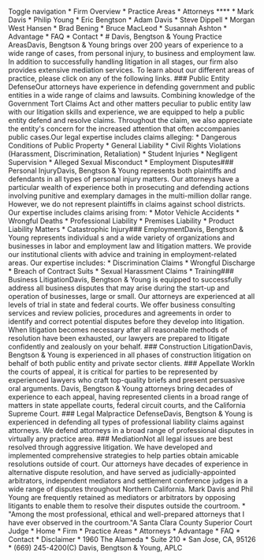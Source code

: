 Toggle navigation  * Firm Overview  * Practice Areas  * Attorneys ****    * Mark Davis    * Philip Young    * Eric Bengtson    * Adam Davis    * Steve Dippell    * Morgan West Hansen    * Brad Bening    * Bruce MacLeod    * Susannah Ashton  * Advantage  * FAQ  * Contact  * # Davis, Bengtson & Young Practice AreasDavis, Bengtson & Young brings over 200 years of experience to a wide range of cases, from personal injury, to business and employment law. In addition to successfully handling litigation in all stages, our firm also provides extensive mediation services. To learn about our different areas of practice, please click on any of the following links. ### Public Entity DefenseOur attorneys have experience in defending government and public entities in a wide range of claims and lawsuits. Combining knowledge of the Government Tort Claims Act and other matters peculiar to public entity law with our litigation skills and experience, we are equipped to help a public entity defend and resolve claims. Throughout the claim, we also appreciate the entity's concern for the increased attention that often accompanies public cases.Our legal expertise includes claims alleging:  * Dangerous Conditions of Public Property  * General Liability  * Civil Rights Violations (Harassment, Discrimination, Retaliation)  * Student Injuries  * Negligent Supervision  * Alleged Sexual Misconduct   * Employment Disputes### Personal InjuryDavis, Bengtson & Young represents both plaintiffs and defendants in all types of personal injury matters. Our attorneys have a particular wealth of experience both in prosecuting and defending actions involving punitive and exemplary damages in the multi-million dollar range. However, we do not represent plaintiffs in claims against school districts. Our expertise includes claims arising from:   * Motor Vehicle Accidents  * Wrongful Deaths  * Professional Liability  * Premises Liability  * Product Liability Matters  * Catastrophic Injury### EmploymentDavis, Bengtson & Young represents individual s and a wide variety of organizations and businesses in labor and employment law and litigation matters. We provide our institutional clients with advice and training in employment-related areas. Our expertise includes:   * Discrimination Claims  * Wrongful Discharge  * Breach of Contract Suits  * Sexual Harassment Claims  * Training### Business LitigationDavis, Bengtson & Young is equipped to successfully address all business disputes that may arise during the start-up and operation of businesses, large or small. Our attorneys are experienced at all levels of trial in state and federal courts. We offer business consulting services and review policies, procedures and agreements in order to identify and correct potential disputes before they develop into litigation. When litigation becomes necessary after all reasonable methods of resolution have been exhausted, our lawyers are prepared to litigate confidently and zealously on your behalf. ### Construction LitigationDavis, Bengtson & Young is experienced in all phases of construction litigation on behalf of both public entity and private sector clients. ### Appellate WorkIn the courts of appeal, it is critical for parties to be represented by experienced lawyers who craft top-quality briefs and present persuasive oral arguments. Davis, Bengtson & Young attorneys bring decades of experience to each appeal, having represented clients in a broad range of matters in state appellate courts, federal circuit courts, and the California Supreme Court. ### Legal Malpractice DefenseDavis, Bengtson & Young is experienced in defending all types of professional liability claims against attorneys. We defend attorneys in a broad range of professional disputes in virtually any practice area. ### MediationNot all legal issues are best resolved through aggressive litigation. We have developed and implemented comprehensive strategies to help parties obtain amicable resolutions outside of court. Our attorneys have decades of experience in alternative dispute resolution, and have served as judicially-appointed arbitrators, independent mediators and settlement conference judges in a wide range of disputes throughout Northern California. Mark Davis and Phil Young are frequently retained as mediators or arbitrators by opposing litigants to enable them to resolve their disputes outside the courtroom.   * "Among the most professional, ethical and well-prepared attorneys that I have ever observed in the courtroom."A Santa Clara County Superior Court Judge  * Home  * Firm  * Practice Areas  * Attorneys  * Advantage  * FAQ  * Contact  * Disclaimer  * 1960 The Alameda  * Suite 210  * San Jose, CA, 95126  * (669) 245-4200(C) Davis, Bengtson & Young, APLC 